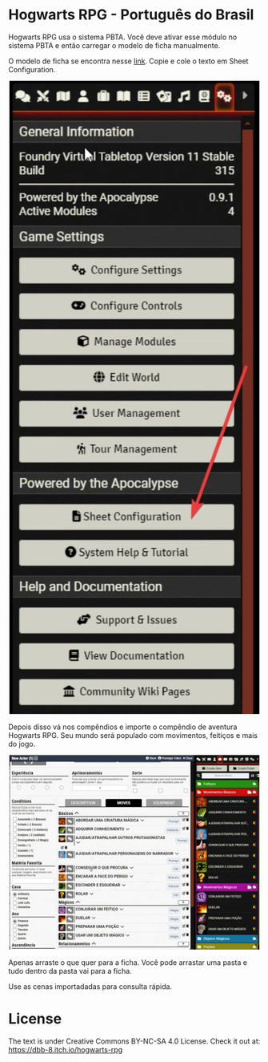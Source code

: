 # Hogwarts RPG - Português do Brasil
Hogwarts RPG usa o sistema PBTA. Você deve ativar esse módulo no sistema PBTA e então carregar o modelo de ficha manualmente.

O modelo de ficha se encontra nesse [link](https://raw.githubusercontent.com/brunocalado/hogwarts-rpg-pbta-ptbr/main/templates/Hogwarts.txt). Copie e cole o texto em Sheet Configuration.
<p align="center">
  <img width="500" src="assets/docs/sheet_configuration.webp">
</p>

Depois disso vá nos compêndios e importe o compêndio de aventura Hogwarts RPG. Seu mundo será populado com movimentos, feitiços e mais do jogo.
<p align="center">
  <img width="500" src="assets/docs/items.webp">
</p>

Apenas arraste o que quer para a ficha. Você pode arrastar uma pasta e tudo dentro da pasta vai para a ficha.

Use as cenas importadadas para consulta rápida.

# License
The text is under Creative Commons BY-NC-SA 4.0 License. Check it out at: https://dbb-8.itch.io/hogwarts-rpg
 

